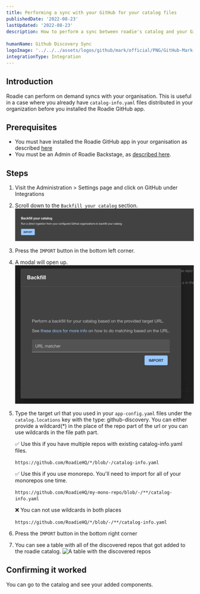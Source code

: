 ```yaml
---
title: Performing a sync with your GitHub for your catalog files
publishedDate: '2022-08-23'
lastUpdated: '2022-08-23'
description: How to perform a sync between roadie's catalog and your GitHub organisation

humanName: Github Discovery Sync
logoImage: '../../../assets/logos/github/mark/official/PNG/GitHub-Mark-120px-plus.png'
integrationType: Integration
---
```


## Introduction

Roadie can perform on demand syncs with your organisation. This is useful in a case where you already have `catalog-info.yaml` files distributed in your organization before you installed the Roadie GitHub app.

## Prerequisites

- You must have installed the Roadie GitHub app in your organisation as described [here](/docs/getting-started/install-github-app/)
- You must be an Admin of Roadie Backstage, as [described here](/docs/getting-started/create-admin-group/).

## Steps

1. Visit the Administration > Settings page and click on GitHub under Integrations
2. Scroll down to the `Backfill your catalog` section.
   ![Image with the backfill your catalog section](./import-existing-components.webp)
3. Press the `IMPORT` button in the bottom left corner.
4. A modal will open up.
   ![Opened modal](./modal.webp)
5. Type the target url that you used in your `app-config.yaml` files under the `catalog.locations` key with the type: github-discovery. You can either provide a wildcard(\*) in the place of the repo part of the url or you can use wildcards in the file path part.

   ✅ Use this if you have multiple repos with existing catalog-info.yaml files.

   `https://github.com/RoadieHQ/*/blob/-/catalog-info.yaml`

   ✅ Use this if you use monorepo. You'll need to import for all of your monorepos one time.

   `https://github.com/RoadieHQ/my-mono-repo/blob/-/**/catalog-info.yaml`

   ❌ You can not use wildcards in both places

   `https://github.com/RoadieHQ/*/blob/-/**/catalog-info.yaml`

6. Press the `IMPORT` button in the bottom right corner
7. You can see a table with all of the discovered repos that got added to the roadie catalog.
   ![A table with the discovered repos](./finished.webp)

## Confirming it worked

You can go to the catalog and see your added components.
